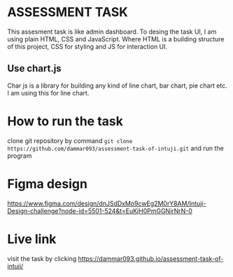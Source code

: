 # ASSESSMENT TASK

This assesment task is like admin dashboard. To desing the task UI, I am using plain HTML, CSS and JavaScript.
Where HTML is a building structure of this project, CSS for styling and JS for interaction UI.

## Use chart.js

Char js is a library for building any kind of line chart, bar chart, pie chart etc. I am using this for line chart.

# How to run the task

clone git repository by command `git clone https://github.com/dammar093/assessment-task-of-intuji.git`
and run the program

# Figma design

https://www.figma.com/design/dnJSdDxMo9cwEg2M0rY8AM/Intuji-Design-challenge?node-id=5501-524&t=EuKjH0PmGGNirNrN-0

# Live link

visit the task by clicking https://dammar093.github.io/assessment-task-of-intuji/
